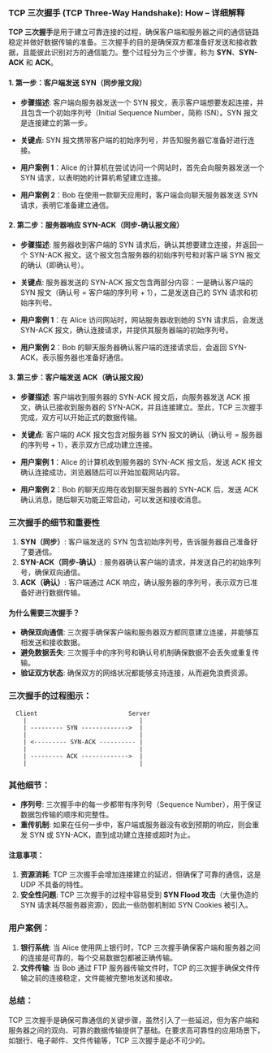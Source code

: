 ### TCP 三次握手 (TCP Three-Way Handshake): **How** – 详细解释

**TCP 三次握手**是用于建立可靠连接的过程，确保客户端和服务器之间的通信链路稳定并做好数据传输的准备。三次握手的目的是确保双方都准备好发送和接收数据，且能彼此识别对方的通信能力。整个过程分为三个步骤，称为 **SYN**、**SYN-ACK** 和 **ACK**。

#### 1. **第一步：客户端发送 SYN（同步报文段）**
- **步骤描述**: 客户端向服务器发送一个 SYN 报文，表示客户端想要发起连接，并且包含一个初始序列号（Initial Sequence Number，简称 ISN）。SYN 报文是连接建立的第一步。
- **关键点**: SYN 报文携带客户端的初始序列号，并告知服务器它准备好进行连接。
  
- **用户案例 1**：Alice 的计算机在尝试访问一个网站时，首先会向服务器发送一个 SYN 请求，以表明她的计算机希望建立连接。
- **用户案例 2**：Bob 在使用一款聊天应用时，客户端会向聊天服务器发送 SYN 请求，表明它准备建立通信。

#### 2. **第二步：服务器响应 SYN-ACK（同步-确认报文段）**
- **步骤描述**: 服务器收到客户端的 SYN 请求后，确认其想要建立连接，并返回一个 SYN-ACK 报文。这个报文包含服务器的初始序列号和对客户端 SYN 报文的确认（即确认号）。
- **关键点**: 服务器发送的 SYN-ACK 报文包含两部分内容：一是确认客户端的 SYN 报文（确认号 = 客户端的序列号 + 1），二是发送自己的 SYN 请求和初始序列号。
  
- **用户案例 1**：在 Alice 访问网站时，网站服务器收到她的 SYN 请求后，会发送 SYN-ACK 报文，确认连接请求，并提供其服务器端的初始序列号。
- **用户案例 2**：Bob 的聊天服务器确认客户端的连接请求后，会返回 SYN-ACK，表示服务器也准备好通信。

#### 3. **第三步：客户端发送 ACK（确认报文段）**
- **步骤描述**: 客户端收到服务器的 SYN-ACK 报文后，向服务器发送 ACK 报文，确认已接收到服务器的 SYN-ACK，并且连接建立。至此，TCP 三次握手完成，双方可以开始正式的数据传输。
- **关键点**: 客户端的 ACK 报文包含对服务器 SYN 报文的确认（确认号 = 服务器的序列号 + 1），表示双方已成功建立连接。

- **用户案例 1**：Alice 的计算机收到服务器的 SYN-ACK 报文后，发送 ACK 报文确认连接成功，浏览器随后可以开始加载网站内容。
- **用户案例 2**：Bob 的聊天应用在收到聊天服务器的 SYN-ACK 后，发送 ACK 确认消息，随后聊天功能正常启动，可以发送和接收消息。

### 三次握手的细节和重要性
1. **SYN（同步）**: 客户端发送的 SYN 包含初始序列号，告诉服务器自己准备好了要通信。
2. **SYN-ACK（同步-确认）**: 服务器确认客户端的请求，并发送自己的初始序列号，确保双向通信。
3. **ACK（确认）**: 客户端通过 ACK 响应，确认服务器的序列号，表示双方已准备好进行数据传输。

#### 为什么需要三次握手？
- **确保双向通信**: 三次握手确保客户端和服务器双方都同意建立连接，并能够互相发送和接收数据。
- **避免数据丢失**: 三次握手中的序列号和确认号机制确保数据不会丢失或重复传输。
- **验证双方状态**: 确保双方的网络状况都能够支持连接，从而避免浪费资源。

### 三次握手的过程图示：
```plaintext
  Client                         Server
    |                               |
    | --------- SYN ------------->  |
    |                               |
    | <--------- SYN-ACK ---------- |
    |                               |
    | --------- ACK ------------->  |
    |                               |
```

### 其他细节：
- **序列号**: 三次握手中的每一步都带有序列号（Sequence Number），用于保证数据包传输的顺序和完整性。
- **重传机制**: 如果在任何一步中，客户端或服务器没有收到预期的响应，则会重发 SYN 或 SYN-ACK，直到成功建立连接或超时为止。

#### 注意事项：
1. **资源消耗**: TCP 三次握手会增加连接建立的延迟，但确保了可靠的通信，这是 UDP 不具备的特性。
2. **安全性问题**: TCP 三次握手的过程中容易受到 **SYN Flood 攻击**（大量伪造的 SYN 请求耗尽服务器资源），因此一些防御机制如 SYN Cookies 被引入。

### 用户案例：
1. **银行系统**: 当 Alice 使用网上银行时，TCP 三次握手确保客户端和服务器之间的连接是可靠的，每个交易数据包都被正确传输。
2. **文件传输**: 当 Bob 通过 FTP 服务器传输文件时，TCP 的三次握手确保文件传输之前的连接稳定，文件能被完整地发送和接收。

### 总结：
TCP 三次握手是确保可靠通信的关键步骤，虽然引入了一些延迟，但为客户端和服务器之间的双向、可靠的数据传输提供了基础。在要求高可靠性的应用场景下，如银行、电子邮件、文件传输等，TCP 三次握手是必不可少的。
